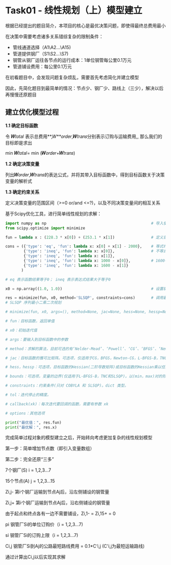 # Task01 - 线性规划（上）模型建立 

根据已经提出的题目简介，本项目的核心是最优决策问题，即使得最终总费用最小

在决策中需要考虑诸多关系错综复杂的限制条件：

- 管线通道选择（A1\A2...\A15)
- 管道提供钢厂（S1\S2...\S7)
- 钢管从钢厂运往各节点的运行成本：1单位钢管每公里0.1万元
- 管道铺设费用：每公里0.1万元



在初看题目中，会发现问题复杂烦乱，需要首先考虑简化并建立模型

因此，先简化题目到最简单的情况：节点少、钢厂少、路线上（三少），解决以后再慢慢还原题目



## 建立优化模型过程

**1.1	确定目标函数**

令 **𝑊**𝑡𝑜𝑡𝑎𝑙 表示总费用**,𝑊**𝑜𝑟𝑑𝑒𝑟,**𝑊**𝑡𝑟𝑎𝑛𝑠分别表示订购与运输费用,, 那么我们的目标即是求出

min **𝑊**𝑡𝑜𝑡𝑎𝑙= min (**𝑊**𝑜𝑟𝑑𝑒𝑟+**𝑊**𝑡𝑟𝑎𝑛𝑠)

**1.2	确定决策变量**

列出**𝑊**𝑜𝑟𝑑𝑒𝑟,**𝑊**𝑡𝑟𝑎𝑛𝑠的表达公式，并将其带入目标函数中，得到目标函数关于决策变量的解析式

**1.3	确定约束关系**

定义决策变量的范围区间（>=0 or/and <=?)，以及不同决策变量间的相互关系



基于Scipy优化工具，进行简单线性规划的求解：

```python
import numpy as np												# 导入使用到的lib
from scipy.optimize import minimize

fun = lambda x : (228.3 * x[0]) + (253.1 * x[1])				# 定义目标函数

cons = ({'type': 'eq', 'fun': lambda x: x[0] + x[1] - 2000}, 	# 等式约束，x0+x1-2000 = 0
        {'type': 'ineq', 'fun': lambda x: x[0]}, 				# 不等式约束 x0 >=0 
        {'type': 'ineq', 'fun': lambda x: x[1]},
        {'type': 'ineq', 'fun': lambda x: 1000 - x[0]}, 		# 1600-x0 >= 0
        {'type': 'ineq', 'fun': lambda x: 1600 - x[1]}
       )

# eq 表示函数结果等于0； ineq 表示表达式结果大于等于0

x0 = np.array((1.0, 1.0)) 										# 设置初始值(随机设置即可)

res = minimize(fun, x0, method='SLSQP', constraints=cons) 		# 调用最小值模块 minimize()
# SLSQP	序列最小二乘二次规划

# minimize(fun, x0, args=(), method=None, jac=None, hess=None, hessp=None, bounds=None, constraints=(), tol=None, callback=None, options=None)

# fun：目标函数，返回单值

# x0：初始迭代值

# args：要输入到目标函数中的参数

# method：求解的算法，目前可选的有‘Nelder-Mead’、‘Powell’、‘CG’、‘BFGS’、‘Newton-CG’、‘L-BFGS-B’、‘TNC’、‘COBYLA’、‘SLSQP’、‘dogleg’、‘trust-ncg’ （ver 0.14.0支持自定义算法）

# jac：目标函数的雅可比矩阵。可选项，仅适用于CG，BFGS，Newton-CG，L-BFGS-B，TNC，SLSQP，dogleg，trust-ncg。如果jac是布尔值并且为True，则假定fun与目标函数一起返回梯度。如果为False，将以数字方式估计梯度。jac也可以返回目标的梯度。此时，它的参数必须与fun相同。

# hess，hessp：可选项，目标函数的Hessian(二阶导数矩阵)或目标函数的Hessian乘以任意向量p。仅适用于Newton-CG，dogleg，trust-ncg。

# bounds：可选项，变量的边界(仅适用于L-BFGS-B，TNC和SLSQP)。以(min，max)对的形式定义 x 中每个元素的边界。如果某个参数在 min 或者 max 的一个方向上没有边界，则用 None 标识。如(None, max)

# constraints：约束条件(只对 COBYLA 和 SLSQP)。dict 类型。

# tol：迭代停止的精度。

# callback(xk)：每次迭代要回调的函数，需要有参数 xk

# options：其他选项

print("最优值：", res.fun)
print("最优解：", res.x)


```



完成简单过程对象的模型建立之后，开始转向考虑更加复杂的线性规划模型

第一步：简单增加节点数（即引入变量数组）

第二步：完全还原“三多”

7个钢厂(S)	  i = 1,2,3...7

15个节点(A)	j = 1,2,3...15

Zi,j-			 第i个钢厂运输到节点Aj后，沿左侧铺设的钢管量

Zi,j+			第i个钢厂运输到节点Aj后，沿右侧铺设的钢管量

由于起点和终点各有一边不需要铺设，Zi,1- = Zi,15+ = 0

pi		钢管厂Si的单位订购价（i = 1,2,3...7)

si		钢管厂Si的订购上限（i = 1,2,3...7)

Ci,j	  钢管厂Si到Aj的公路最短路线费用 = 0.1*C‘i,j   (C'i,j为最短运输路线)

通过计算出Ci,j以后实现其求解


